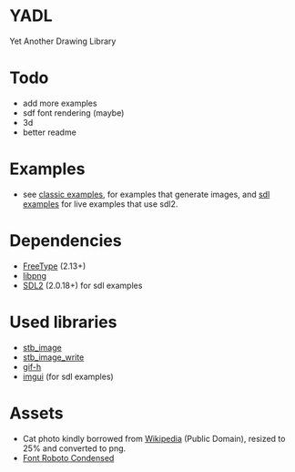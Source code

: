 # YADL
Yet Another Drawing Library

# Todo
- add more examples
- sdf font rendering (maybe)
- 3d
- better readme

# Examples
- see [classic examples](examples/classic_examples), for examples that generate images, and [sdl examples](examples/sdl_examples) for live examples that use sdl2.

# Dependencies
- [FreeType](https://www.freetype.org/download.html) (2.13+)
- [libpng](http://www.libpng.org/pub/png/libpng.html)
- [SDL2](https://www.libsdl.org/download-2.0.php) (2.0.18+) for sdl examples

# Used libraries
- [stb_image](https://github.com/nothings/stb/blob/master/stb_image.h)
- [stb_image_write](https://github.com/nothings/stb/blob/master/stb_image_write.h)
- [gif-h](https://github.com/charlietangora/gif-h)
- [imgui](https://github.com/ocornut/imgui) (for sdl examples)

# Assets
- Cat photo kindly borrowed from [Wikipedia](https://commons.wikimedia.org/wiki/File:Stray_cat_on_wall.jpg) (Public Domain), resized to 25% and converted to png.
- [Font Roboto Condensed](https://www.1001freefonts.com/roboto-condensed.font)